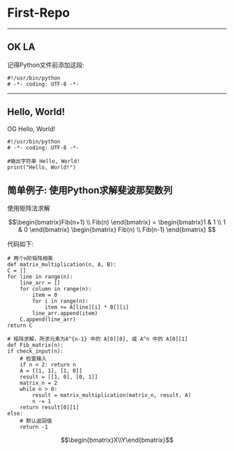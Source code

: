 # First-Repo
***
## OK LA  

记得Python文件前添加这段:  

    #!/usr/bin/python
    # -*- coding: UTF-8 -*-

***

## Hello, World!

OG Hello, World!

    #!/usr/bin/python
    # -*- coding: UTF-8 -*-

    #输出字符串 Hello, World!
    print("Hello, World!")

## 简单例子: 使用Python求解斐波那契数列

使用矩阵法求解
```math 
\begin{bmatrix}Fib(n+1) \\ Fib(n) \end{bmatrix} = \begin{bmatrix}1 & 1 \\ 1 & 0 \end{bmatrix} \begin{bmatrix} Fib(n) \\ Fib(n-1) \end{bmatrix} 
``` 

代码如下:

    # 两个n阶矩阵相乘
    def matrix_multiplication(n, A, B):
    C = []
    for line in range(n):
        line_arr = []
        for column in range(n):
            item = 0
            for i in range(n):
                item += A[line][i] * B[][i]
            line_arr.append(item)
        C.append(line_arr)
    return C

    # 矩阵求解，所求元素为A^{n-1} 中的 A[0][0], 或 A^n 中的 A[0][1]
    def Fib_matrix(n):
    if check_input(n):
        # 检查输入
        if n < 2: return n
        A = [[1, 1], [1, 0]]
        result = [[1, 0], [0, 1]]
        matrix_n = 2
        while n > 0:
            result = matrix_multiplication(matrix_n, result, A)
            n -= 1
        return result[0][1]
    else:
        # 默认返回值
        return -1


```math
\begin{bmatrix}X\\Y\end{bmatrix}
```
